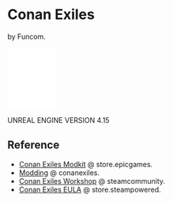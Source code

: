 # Conan Exiles

by Funcom.

![](../ue/2_create/2_editors/ue/img/ue-logo-white-01-100w.webp)

UNREAL ENGINE VERSION 4.15

## Reference

- [Conan Exiles Modkit](https://store.epicgames.com/en-US/p/conan-exiles--modkit) @ store.epicgames.
- [Modding](https://www.conanexiles.com/mods/) @ conanexiles.
- [Conan Exiles Workshop](https://steamcommunity.com/app/440900/workshop/) @ steamcommunity.
- [Conan Exiles EULA](https://store.steampowered.com//eula/440900_eula_0) @ store.steampowered.
